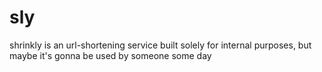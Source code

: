 # sly
shrinkly is an url-shortening service built solely for internal purposes, but maybe it's gonna be used by someone some day
